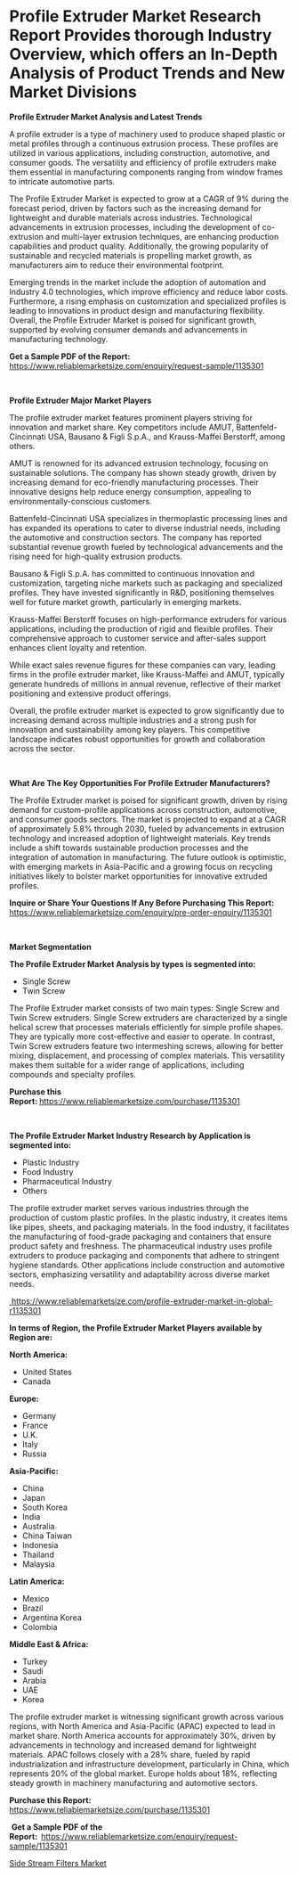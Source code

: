 <p><h1>Profile Extruder Market Research Report Provides thorough Industry Overview, which offers an In-Depth Analysis of Product Trends and New Market Divisions</h1></p><p><strong>Profile Extruder Market Analysis and Latest Trends</strong></p>
<p><p>A profile extruder is a type of machinery used to produce shaped plastic or metal profiles through a continuous extrusion process. These profiles are utilized in various applications, including construction, automotive, and consumer goods. The versatility and efficiency of profile extruders make them essential in manufacturing components ranging from window frames to intricate automotive parts.</p><p>The Profile Extruder Market is expected to grow at a CAGR of 9% during the forecast period, driven by factors such as the increasing demand for lightweight and durable materials across industries. Technological advancements in extrusion processes, including the development of co-extrusion and multi-layer extrusion techniques, are enhancing production capabilities and product quality. Additionally, the growing popularity of sustainable and recycled materials is propelling market growth, as manufacturers aim to reduce their environmental footprint.</p><p>Emerging trends in the market include the adoption of automation and Industry 4.0 technologies, which improve efficiency and reduce labor costs. Furthermore, a rising emphasis on customization and specialized profiles is leading to innovations in product design and manufacturing flexibility. Overall, the Profile Extruder Market is poised for significant growth, supported by evolving consumer demands and advancements in manufacturing technology.</p></p>
<p><strong>Get a Sample PDF of the Report:&nbsp;</strong> <a href="https://www.reliablemarketsize.com/enquiry/request-sample/1135301?utm_campaign=2218&utm_medium=2&utm_source=Github&utm_content=ia&utm_term=18022025&utm_id=profile-extruder">https://www.reliablemarketsize.com/enquiry/request-sample/1135301</a></p>
<p>&nbsp;</p>
<p><strong>Profile Extruder Major Market Players</strong></p>
<p><p>The profile extruder market features prominent players striving for innovation and market share. Key competitors include AMUT, Battenfeld-Cincinnati USA, Bausano & Figli S.p.A., and Krauss-Maffei Berstorff, among others.</p><p>AMUT is renowned for its advanced extrusion technology, focusing on sustainable solutions. The company has shown steady growth, driven by increasing demand for eco-friendly manufacturing processes. Their innovative designs help reduce energy consumption, appealing to environmentally-conscious customers.</p><p>Battenfeld-Cincinnati USA specializes in thermoplastic processing lines and has expanded its operations to cater to diverse industrial needs, including the automotive and construction sectors. The company has reported substantial revenue growth fueled by technological advancements and the rising need for high-quality extrusion products.</p><p>Bausano & Figli S.p.A. has committed to continuous innovation and customization, targeting niche markets such as packaging and specialized profiles. They have invested significantly in R&D, positioning themselves well for future market growth, particularly in emerging markets.</p><p>Krauss-Maffei Berstorff focuses on high-performance extruders for various applications, including the production of rigid and flexible profiles. Their comprehensive approach to customer service and after-sales support enhances client loyalty and retention.</p><p>While exact sales revenue figures for these companies can vary, leading firms in the profile extruder market, like Krauss-Maffei and AMUT, typically generate hundreds of millions in annual revenue, reflective of their market positioning and extensive product offerings.</p><p>Overall, the profile extruder market is expected to grow significantly due to increasing demand across multiple industries and a strong push for innovation and sustainability among key players. This competitive landscape indicates robust opportunities for growth and collaboration across the sector.</p></p>
<p>&nbsp;</p>
<p><strong>What Are The Key Opportunities For Profile Extruder Manufacturers?</strong></p>
<p><p>The Profile Extruder market is poised for significant growth, driven by rising demand for custom-profile applications across construction, automotive, and consumer goods sectors. The market is projected to expand at a CAGR of approximately 5.8% through 2030, fueled by advancements in extrusion technology and increased adoption of lightweight materials. Key trends include a shift towards sustainable production processes and the integration of automation in manufacturing. The future outlook is optimistic, with emerging markets in Asia-Pacific and a growing focus on recycling initiatives likely to bolster market opportunities for innovative extruded profiles.</p></p>
<p><strong>Inquire or Share Your Questions If Any Before Purchasing This Report:</strong> <a href="https://www.reliablemarketsize.com/enquiry/pre-order-enquiry/1135301?utm_campaign=2218&utm_medium=2&utm_source=Github&utm_content=ia&utm_term=18022025&utm_id=profile-extruder">https://www.reliablemarketsize.com/enquiry/pre-order-enquiry/1135301</a></p>
<p>&nbsp;</p>
<p><strong>Market Segmentation</strong></p>
<p><strong>The Profile Extruder Market Analysis by types is segmented into:</strong></p>
<p><ul><li>Single Screw</li><li>Twin Screw</li></ul></p>
<p><p>The Profile Extruder market consists of two main types: Single Screw and Twin Screw extruders. Single Screw extruders are characterized by a single helical screw that processes materials efficiently for simple profile shapes. They are typically more cost-effective and easier to operate. In contrast, Twin Screw extruders feature two intermeshing screws, allowing for better mixing, displacement, and processing of complex materials. This versatility makes them suitable for a wider range of applications, including compounds and specialty profiles.</p></p>
<p><strong>Purchase this Report:&nbsp;</strong><a href="https://www.reliablemarketsize.com/purchase/1135301?utm_campaign=2218&utm_medium=2&utm_source=Github&utm_content=ia&utm_term=18022025&utm_id=profile-extruder">https://www.reliablemarketsize.com/purchase/1135301</a></p>
<p>&nbsp;</p>
<p><strong>The Profile Extruder Market Industry Research by Application is segmented into:</strong></p>
<p><ul><li>Plastic Industry</li><li>Food Industry</li><li>Pharmaceutical Industry</li><li>Others</li></ul></p>
<p><p>The profile extruder market serves various industries through the production of custom plastic profiles. In the plastic industry, it creates items like pipes, sheets, and packaging materials. In the food industry, it facilitates the manufacturing of food-grade packaging and containers that ensure product safety and freshness. The pharmaceutical industry uses profile extruders to produce packaging and components that adhere to stringent hygiene standards. Other applications include construction and automotive sectors, emphasizing versatility and adaptability across diverse market needs.</p></p>
<p><a href="https://www.reliablemarketsize.com/profile-extruder-market-in-global-r1135301?utm_campaign=2218&utm_medium=2&utm_source=Github&utm_content=ia&utm_term=18022025&utm_id=profile-extruder">&nbsp;https://www.reliablemarketsize.com/profile-extruder-market-in-global-r1135301</a></p>
<p><strong>In terms of Region, the Profile Extruder Market Players available by Region are:</strong></p>
<p>
    <p> <strong> North America: </strong>
        <ul>
            <li>United States</li>
            <li>Canada</li>
        </ul>
        </p> 
    <p> <strong> Europe: </strong>
        <ul>
            <li>Germany</li>
            <li>France</li>
            <li>U.K.</li>
            <li>Italy</li>
            <li>Russia</li>
        </ul>
        </p> 
    <p> <strong> Asia-Pacific: </strong>
        <ul>
            <li>China</li>
            <li>Japan</li>
            <li>South Korea</li>
            <li>India</li>
            <li>Australia</li>
            <li>China Taiwan</li>
            <li>Indonesia</li>
            <li>Thailand</li>
            <li>Malaysia</li>
        </ul>
        </p> 
    <p> <strong> Latin America: </strong>
        <ul>
            <li>Mexico</li>
            <li>Brazil</li>
            <li>Argentina Korea</li>
            <li>Colombia</li>
        </ul>
        </p> 
    <p> <strong> Middle East & Africa: </strong>
        <ul>
            <li>Turkey</li>
            <li>Saudi</li>
            <li>Arabia</li>
            <li>UAE</li>
            <li>Korea</li>
        </ul>
    </p>
    </p>
<p><p>The profile extruder market is witnessing significant growth across various regions, with North America and Asia-Pacific (APAC) expected to lead in market share. North America accounts for approximately 30%, driven by advancements in technology and increased demand for lightweight materials. APAC follows closely with a 28% share, fueled by rapid industrialization and infrastructure development, particularly in China, which represents 20% of the global market. Europe holds about 18%, reflecting steady growth in machinery manufacturing and automotive sectors.</p></p>
<p><strong>Purchase this Report: </strong><a href="https://www.reliablemarketsize.com/purchase/1135301?utm_campaign=2218&utm_medium=2&utm_source=Github&utm_content=ia&utm_term=18022025&utm_id=profile-extruder">https://www.reliablemarketsize.com/purchase/1135301</a></p>
<p>&nbsp;<strong>Get a Sample PDF of the Report:&nbsp;&nbsp;</strong><a href="https://www.reliablemarketsize.com/enquiry/request-sample/1135301?utm_campaign=2218&utm_medium=2&utm_source=Github&utm_content=ia&utm_term=18022025&utm_id=profile-extruder">https://www.reliablemarketsize.com/enquiry/request-sample/1135301</a></p>
<p><strong></strong></p>
<p><p><a href="https://github.com/edacruz6/Market-Research-Report-List-1/blob/main/side-stream-filters-market.md?utm_campaign=2218&utm_medium=2&utm_source=Github&utm_content=ia&utm_term=18022025&utm_id=profile-extruder">Side Stream Filters Market</a></p></p>